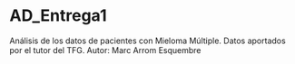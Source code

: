 # AD_Entrega1

Análisis de los datos de pacientes con Mieloma Múltiple.
Datos aportados por el tutor del TFG.
Autor: Marc Arrom Esquembre